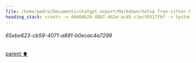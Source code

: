 ```yaml
---
file: /home/pedro/Documents/chatgpt_export/Markdown/Setup Tree-sitter Python parser.md
heading_stack: <root> -> 48404b29-4887-462e-acd5-c1ecf0317fbf -> System -> 116c69b9-0217-4c43-bedc-42dcbf0f826d -> System -> aaa2b2b9-a972-49a4-8072-387253454bc2 -> User -> 65ebe623-cb59-4071-a891-b0ecac4a7299
---
```

###### 65ebe623-cb59-4071-a891-b0ecac4a7299
[parent ⬆️](#aaa2b2b9-a972-49a4-8072-387253454bc2)
